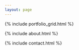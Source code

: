 ```yaml
---
layout: page
---
```


{% include portfolio_grid.html %}

{% include about.html %}

{% include contact.html %}

